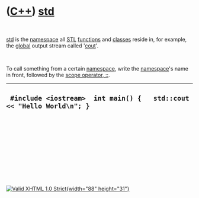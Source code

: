 



 

 

 

 

 

([C++](Cpp.htm)) [std](CppStd.htm)
==================================

 

[std](CppStd.htm) is the [namespace](CppNamespace.htm) all
[STL](CppStl.htm) [functions](CppFunction.htm) and
[classes](CppClass.htm) reside in, for example, the
[global](CppGlobal.htm) output stream called '[cout](CppCout.htm)'.

 

To call something from a certain [namespace](CppNamespace.htm), write
the [namespace](CppNamespace.htm)'s name in front, followed by the
[scope operator, ::](CppOperatorScope.htm).

  ------------------------------------------------------------------------
  ` #include <iostream>  int main() {   std::cout << "Hello World\n"; }`
  ------------------------------------------------------------------------

 

 

 

 

 





 

[![Valid XHTML 1.0 Strict](valid-xhtml10.png){width="88"
height="31"}](http://validator.w3.org/check?uri=referer)
